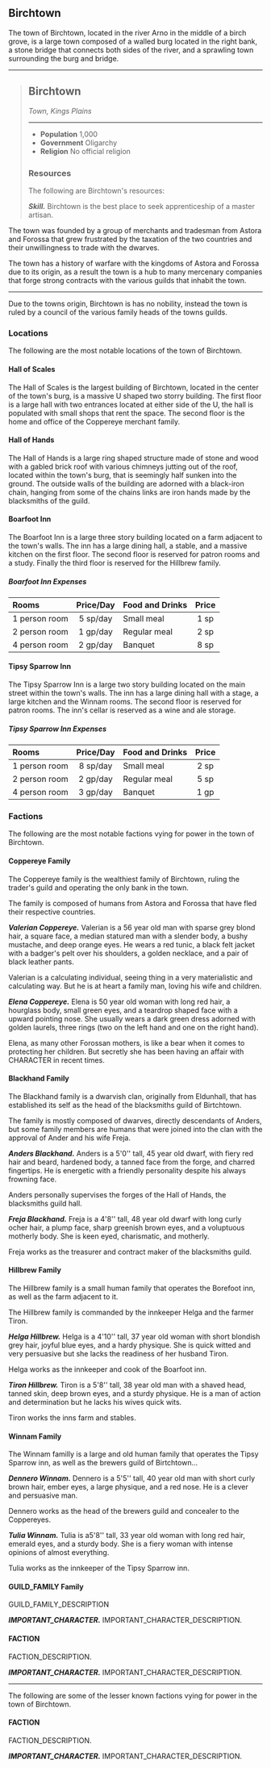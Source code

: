 ## Birchtown
The town of Birchtown, located in the river Arno in the middle of a birch grove, is a large town composed of a walled burg located in the right bank, a stone bridge that connects both sides of the river, and a sprawling town surrounding the burg and bridge.

___
> ## Birchtown
> *Town, Kings Plains*
>___
> - **Population** 1,000
> - **Government** Oligarchy
> - **Religion** No official religion
>
><div style='margin-top:25px'></div>
>
> ### Resources
> The following are Birchtown's resources:
>
> ***Skill.***
> Birchtown is the best place to seek apprenticeship of a master artisan.
>

The town was founded by a group of merchants and tradesman from Astora and Forossa that grew frustrated by the taxation of the two countries and their unwillingness to trade with the dwarves.

The town has a history of warfare with the kingdoms of Astora and Forossa due to its origin, as a result the town is a hub to many mercenary companies that forge strong contracts with the various guilds that inhabit the town.
___
Due to the towns origin, Birchtown is has no nobility, instead the town is ruled by a council of the various family heads of the towns guilds.


### Locations
The following are the most notable locations of the town of Birchtown.

#### Hall of Scales
The Hall of Scales is the largest building of Birchtown, located in the center of the town's burg, is a massive U shaped two storry building. The first floor is a large hall with two entrances located at either side of the U, the hall is populated with small shops that rent the space. The second floor is the home and office of the Coppereye merchant family. 


#### Hall of Hands
The Hall of Hands is a large ring shaped structure made of stone and wood with a gabled brick roof with various chimneys jutting out of the roof, located within the town's burg, that is seemingly half sunken into the ground. The outside walls of the building are adorned with a black-iron chain, hanging from some of the chains links are iron hands made by the blacksmiths of the guild.


#### Boarfoot Inn
The Boarfoot Inn is a large three story building located on a farm adjacent to the town's walls. The inn has a large dining hall, a stable, and a massive kitchen on the first floor. The second floor is reserved for patron rooms and a study. Finally the third floor is reserved for the Hillbrew family.

##### Boarfoot Inn Expenses
| Rooms         | Price/Day | Food and Drinks | Price |
|:--------------|:---------:|:----------------|:-----:|
| 1 person room |  5 sp/day | Small meal      |  1 sp |
| 2 person room |  1 gp/day | Regular meal    |  2 sp |
| 4 person room |  2 gp/day | Banquet         |  8 sp |


#### Tipsy Sparrow Inn
The Tipsy Sparrow Inn is a large two story building located on the main street within the town's walls. The inn has a large dining hall with a stage, a large kitchen and the Winnam rooms. The second floor is reserved for patron rooms. The inn's cellar is reserved as a wine and ale storage.

##### Tipsy Sparrow Inn Expenses
| Rooms         | Price/Day | Food and Drinks | Price |
|:--------------|:---------:|:----------------|:-----:|
| 1 person room |  8 sp/day | Small meal      |  2 sp |
| 2 person room |  2 gp/day | Regular meal    |  5 sp |
| 4 person room |  3 gp/day | Banquet         |  1 gp |


### Factions
The following are the most notable factions vying for power in the town of Birchtown.

#### Coppereye Family
The Coppereye family is the wealthiest family of Birchtown, ruling the trader's guild and operating the only bank in the town.

The family is composed of humans from Astora and Forossa that have fled their respective countries.

***Valerian Coppereye.***
Valerian is a 56 year old man with sparse grey blond hair, a square face, a median statured man with a slender body, a bushy mustache, and deep orange eyes. He wears a red tunic, a black felt jacket with a badger's pelt over his shoulders, a golden necklace, and a pair of black leather pants.

Valerian is a calculating individual, seeing thing in a very materialistic and calculating way. But he is at heart a family man, loving his wife and children.

***Elena Coppereye.***
Elena is 50 year old woman with long red hair, a hourglass body, small green eyes, and a teardrop shaped face with a upward pointing nose. She usually wears a dark green dress adorned with golden laurels, three rings (two on the left hand and one on the right hand).

Elena, as many other Forossan mothers, is like a bear when it comes to protecting her children. But secretly she has been having an affair with CHARACTER in recent times.


#### Blackhand Family
The Blackhand family is a dwarvish clan, originally from Eldunhall, that has established its self as the head of the blacksmiths guild of Birtchtown.

The family is mostly composed of dwarves, directly descendants of Anders, but some family members are humans that were joined into the clan with the approval of Ander and his wife Freja.


***Anders Blackhand.***
Anders is a 5'0'' tall, 45 year old dwarf, with fiery red hair and beard, hardened body, a tanned face from the forge, and charred fingertips. He is energetic with a friendly personality despite his always frowning face.

Anders personally supervises the forges of the Hall of Hands, the blacksmiths guild hall.


***Freja Blackhand.***
Freja is a 4'8'' tall, 48 year old dwarf with long curly ocher hair, a plump face, sharp greenish brown eyes, and a voluptuous motherly body. She is keen eyed, charismatic, and motherly.

Freja works as the treasurer and contract maker of the blacksmiths guild.



#### Hillbrew Family
The Hillbrew family is a small human family that operates the Borefoot inn, as well as the farm adjacent to it.

The Hillbrew family is commanded by the innkeeper Helga and the farmer Tiron. 


***Helga Hillbrew.***
Helga is a 4'10'' tall, 37 year old woman with short blondish grey hair, joyful blue eyes, and a hardy physique. She is quick witted and very persuasive but she lacks the readiness of her husband Tiron.

Helga works as the innkeeper and cook of the Boarfoot inn.


***Tiron Hillbrew.***
Tiron is a 5'8'' tall, 38 year old man with a shaved head, tanned skin, deep brown eyes, and a sturdy physique. He is a man of action and determination but he lacks his wives quick wits.

Tiron works the inns farm and stables.



#### Winnam Family
The Winnam familly is a large and old human family that operates the Tipsy Sparrow inn, as well as the brewers guild of Birtchtown...

***Dennero Winnam.***
Dennero is a 5'5'' tall, 40 year old man with short curly brown hair, ember eyes, a large physique, and a red nose. He is a clever and persuasive man.

Dennero works as the head of the brewers guild and concealer to the Coppereyes.

***Tulia Winnam.***
Tulia is a5'8'' tall, 33 year old woman with long red hair, emerald eyes, and a sturdy body. She is a fiery woman with intense opinions of almost everything.

Tulia works as the innkeeper of the Tipsy Sparrow inn.


#### GUILD_FAMILY Family
GUILD_FAMILY_DESCRIPTION

***IMPORTANT_CHARACTER.***
IMPORTANT_CHARACTER_DESCRIPTION.


#### FACTION
FACTION_DESCRIPTION.

***IMPORTANT_CHARACTER.***
IMPORTANT_CHARACTER_DESCRIPTION.

___
The following are some of the lesser known factions vying for power in the town of Birchtown.

#### FACTION
FACTION_DESCRIPTION.

***IMPORTANT_CHARACTER.***
IMPORTANT_CHARACTER_DESCRIPTION.
